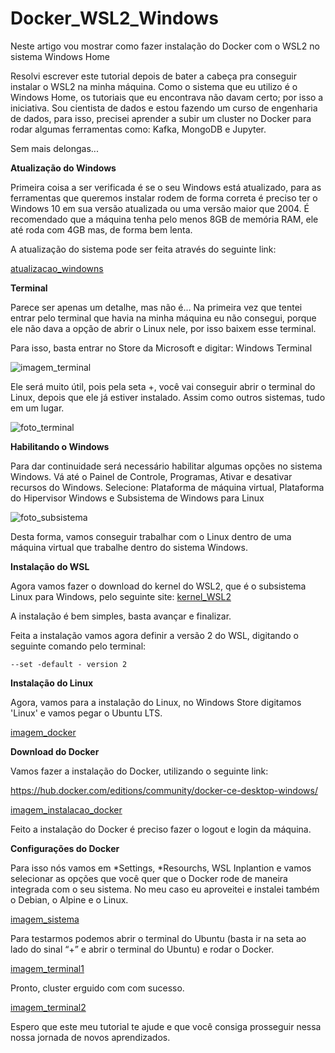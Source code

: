 # Docker_WSL2_Windows
Neste artigo vou mostrar como fazer instalação do Docker com o WSL2 no sistema Windows Home

Resolvi escrever este tutorial depois de bater a cabeça pra conseguir instalar o WSL2 na minha máquina. Como o sistema que eu utilizo é o Windows Home, os tutoriais que eu encontrava não davam certo; por isso a iniciativa.
Sou cientista de dados e estou fazendo um curso de engenharia de dados, para isso, precisei aprender a subir um cluster no Docker para rodar algumas ferramentas como: Kafka, MongoDB e Jupyter.

Sem mais delongas...

**Atualização do Windows**

Primeira coisa a ser verificada é se o seu Windows está atualizado, para as ferramentas que queremos instalar rodem de forma correta é preciso ter o Windows 10 em sua versão atualizada ou uma versão maior que 2004. É recomendado que a  máquina tenha pelo menos 8GB de memória RAM, ele até roda com 4GB mas, de forma bem lenta.

A atualização do sistema pode ser feita através do seguinte link:

[atualizacao_windowns](https://www.microsoft.com/pt-br/software-download/windows10)


**Terminal**

Parece ser apenas um detalhe, mas não é… Na primeira vez que tentei entrar pelo terminal que havia na minha máquina eu não consegui, porque ele não dava a opção de abrir o Linux nele, por isso baixem esse terminal.

Para isso, basta entrar no Store da Microsoft e digitar: Windows Terminal

![imagem_terminal]()

Ele será muito útil, pois pela seta +, você vai conseguir abrir o terminal do Linux, depois que ele já estiver instalado. Assim como outros sistemas, tudo em um lugar.

![foto_terminal]()

**Habilitando o Windows**

Para dar continuidade será necessário habilitar algumas opções no sistema Windows. Vá até o Painel de Controle, Programas, Ativar e desativar recursos do Windows. 
Selecione: Plataforma de máquina virtual, Plataforma do Hipervisor Windows e Subsistema de Windows para Linux

![foto_subsistema]()

Desta forma, vamos conseguir trabalhar com o Linux dentro de uma máquina virtual que trabalhe dentro do sistema Windows.

**Instalação do WSL**

Agora vamos fazer o download do kernel do WSL2, que é o subsistema Linux para Windows,  pelo seguinte site:
[kernel_WSL2](https://wslstorestorage.blob.core.windows.net/wslblob/wsl_update_x64.msi)


A instalação é bem simples, basta avançar e finalizar.

Feita a instalação vamos agora definir a versão 2 do WSL, digitando o seguinte comando pelo terminal:

```
--set -default - version 2
```

**Instalação do Linux**

Agora, vamos para a instalação do Linux, no Windows Store digitamos 'Linux' e vamos pegar o Ubuntu LTS.

[imagem_docker]()

**Download do Docker**

Vamos fazer a instalação do Docker, utilizando o seguinte link:

https://hub.docker.com/editions/community/docker-ce-desktop-windows/

[imagem_instalacao_docker]()

Feito a instalação do Docker é preciso fazer o logout e login da máquina.

**Configurações do Docker**

Para isso nós vamos em *Settings, *Resourchs, WSL Inplantion e vamos selecionar as opções que você quer que o Docker rode de maneira integrada com o seu sistema. No meu caso eu aproveitei e instalei também o Debian, o Alpine e o Linux.

[imagem_sistema]()

Para testarmos podemos abrir o terminal do Ubuntu (basta ir na seta ao lado do sinal “+” e abrir o terminal do Ubuntu) e rodar o Docker.

[imagem_terminal1]()

Pronto, cluster erguido com com sucesso.

[imagem_terminal2]()

Espero que este meu tutorial te ajude e que você consiga prosseguir nessa nossa jornada de novos aprendizados.








